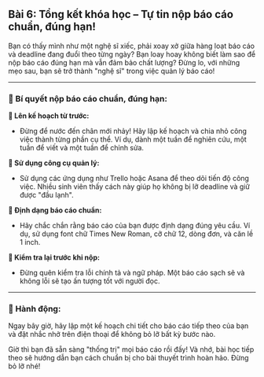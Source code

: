 ## Bài 6: Tổng kết khóa học – Tự tin nộp báo cáo chuẩn, đúng hạn!

Bạn có thấy mình như một nghệ sĩ xiếc, phải xoay xở giữa hàng loạt báo cáo và deadline đang đuổi theo từng ngày? Bạn loay hoay không biết làm sao để nộp báo cáo đúng hạn mà vẫn đảm bảo chất lượng? Đừng lo, với những mẹo sau, bạn sẽ trở thành "nghệ sĩ" trong việc quản lý báo cáo!

---

### 📌 Bí quyết nộp báo cáo chuẩn, đúng hạn:

**🔹 Lên kế hoạch từ trước:**
- Đừng để nước đến chân mới nhảy! Hãy lập kế hoạch và chia nhỏ công việc thành từng phần cụ thể. Ví dụ, dành một tuần để nghiên cứu, một tuần để viết và một tuần để chỉnh sửa.

**🔹 Sử dụng công cụ quản lý:**
- Sử dụng các ứng dụng như Trello hoặc Asana để theo dõi tiến độ công việc. Nhiều sinh viên thấy cách này giúp họ không bị lỡ deadline và giữ được "đầu lạnh".

**🔹 Định dạng báo cáo chuẩn:**
- Hãy chắc chắn rằng báo cáo của bạn được định dạng đúng yêu cầu. Ví dụ, sử dụng font chữ Times New Roman, cỡ chữ 12, dòng đơn, và căn lề 1 inch.

**🔹 Kiểm tra lại trước khi nộp:**
- Đừng quên kiểm tra lỗi chính tả và ngữ pháp. Một báo cáo sạch sẽ và không lỗi sẽ tạo ấn tượng tốt với người đọc.

---

### 🚀 Hành động:

Ngay bây giờ, hãy lập một kế hoạch chi tiết cho báo cáo tiếp theo của bạn và đặt nhắc nhở trên điện thoại để không bỏ lỡ bất kỳ bước nào.

Giờ thì bạn đã sẵn sàng "thống trị" mọi báo cáo rồi đấy! Và nhớ, bài học tiếp theo sẽ hướng dẫn bạn cách chuẩn bị cho bài thuyết trình hoàn hảo. Đừng bỏ lỡ nhé!